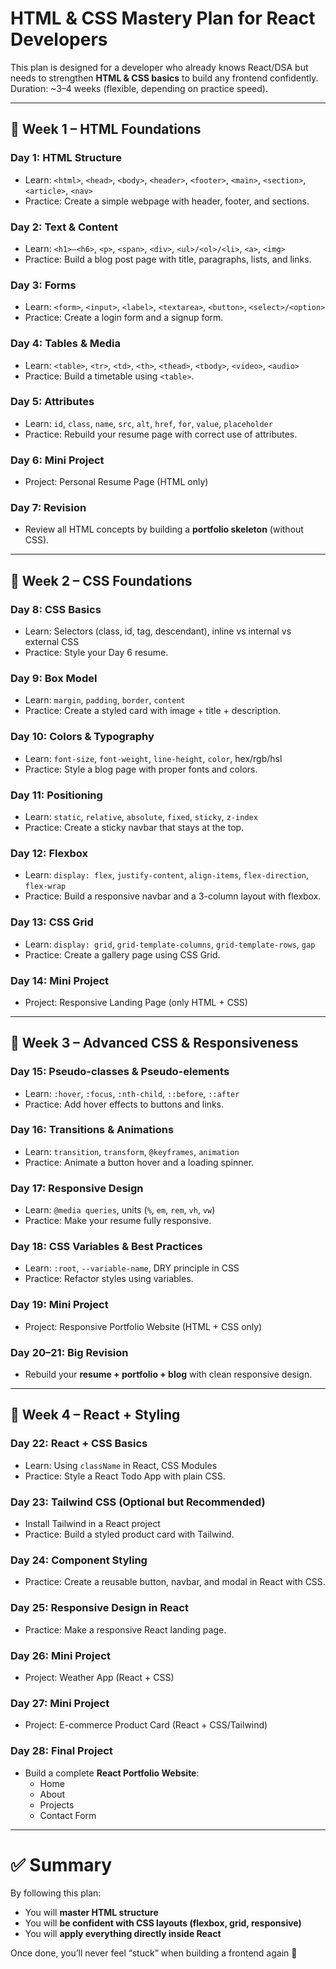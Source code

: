 # HTML & CSS Mastery Plan for React Developers

This plan is designed for a developer who already knows React/DSA but needs to strengthen **HTML & CSS basics** to build any frontend confidently.  
Duration: ~3–4 weeks (flexible, depending on practice speed).

---

## 📅 Week 1 – HTML Foundations

### **Day 1: HTML Structure**
- Learn: `<html>`, `<head>`, `<body>`, `<header>`, `<footer>`, `<main>`, `<section>`, `<article>`, `<nav>`
- Practice: Create a simple webpage with header, footer, and sections.

### **Day 2: Text & Content**
- Learn: `<h1>–<h6>`, `<p>`, `<span>`, `<div>`, `<ul>/<ol>/<li>`, `<a>`, `<img>`
- Practice: Build a blog post page with title, paragraphs, lists, and links.

### **Day 3: Forms**
- Learn: `<form>`, `<input>`, `<label>`, `<textarea>`, `<button>`, `<select>/<option>`
- Practice: Create a login form and a signup form.

### **Day 4: Tables & Media**
- Learn: `<table>`, `<tr>`, `<td>`, `<th>`, `<thead>`, `<tbody>`, `<video>`, `<audio>`
- Practice: Build a timetable using `<table>`.

### **Day 5: Attributes**
- Learn: `id`, `class`, `name`, `src`, `alt`, `href`, `for`, `value`, `placeholder`
- Practice: Rebuild your resume page with correct use of attributes.

### **Day 6: Mini Project**
- Project: Personal Resume Page (HTML only)

### **Day 7: Revision**
- Review all HTML concepts by building a **portfolio skeleton** (without CSS).

---

## 📅 Week 2 – CSS Foundations

### **Day 8: CSS Basics**
- Learn: Selectors (class, id, tag, descendant), inline vs internal vs external CSS
- Practice: Style your Day 6 resume.

### **Day 9: Box Model**
- Learn: `margin`, `padding`, `border`, `content`
- Practice: Create a styled card with image + title + description.

### **Day 10: Colors & Typography**
- Learn: `font-size`, `font-weight`, `line-height`, `color`, hex/rgb/hsl
- Practice: Style a blog page with proper fonts and colors.

### **Day 11: Positioning**
- Learn: `static`, `relative`, `absolute`, `fixed`, `sticky`, `z-index`
- Practice: Create a sticky navbar that stays at the top.

### **Day 12: Flexbox**
- Learn: `display: flex`, `justify-content`, `align-items`, `flex-direction`, `flex-wrap`
- Practice: Build a responsive navbar and a 3-column layout with flexbox.

### **Day 13: CSS Grid**
- Learn: `display: grid`, `grid-template-columns`, `grid-template-rows`, `gap`
- Practice: Create a gallery page using CSS Grid.

### **Day 14: Mini Project**
- Project: Responsive Landing Page (only HTML + CSS)

---

## 📅 Week 3 – Advanced CSS & Responsiveness

### **Day 15: Pseudo-classes & Pseudo-elements**
- Learn: `:hover`, `:focus`, `:nth-child`, `::before`, `::after`
- Practice: Add hover effects to buttons and links.

### **Day 16: Transitions & Animations**
- Learn: `transition`, `transform`, `@keyframes`, `animation`
- Practice: Animate a button hover and a loading spinner.

### **Day 17: Responsive Design**
- Learn: `@media queries`, units (`%`, `em`, `rem`, `vh`, `vw`)
- Practice: Make your resume fully responsive.

### **Day 18: CSS Variables & Best Practices**
- Learn: `:root`, `--variable-name`, DRY principle in CSS
- Practice: Refactor styles using variables.

### **Day 19: Mini Project**
- Project: Responsive Portfolio Website (HTML + CSS only)

### **Day 20–21: Big Revision**
- Rebuild your **resume + portfolio + blog** with clean responsive design.

---

## 📅 Week 4 – React + Styling

### **Day 22: React + CSS Basics**
- Learn: Using `className` in React, CSS Modules
- Practice: Style a React Todo App with plain CSS.

### **Day 23: Tailwind CSS (Optional but Recommended)**
- Install Tailwind in a React project
- Practice: Build a styled product card with Tailwind.

### **Day 24: Component Styling**
- Practice: Create a reusable button, navbar, and modal in React with CSS.

### **Day 25: Responsive Design in React**
- Practice: Make a responsive React landing page.

### **Day 26: Mini Project**
- Project: Weather App (React + CSS)

### **Day 27: Mini Project**
- Project: E-commerce Product Card (React + CSS/Tailwind)

### **Day 28: Final Project**
- Build a complete **React Portfolio Website**:
  - Home
  - About
  - Projects
  - Contact Form  

---

# ✅ Summary
By following this plan:
- You will **master HTML structure**
- You will **be confident with CSS layouts (flexbox, grid, responsive)**
- You will **apply everything directly inside React**

Once done, you’ll never feel “stuck” when building a frontend again 🚀
